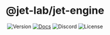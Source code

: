 <div align="center">
  <h1>@jet-lab/jet-engine</h1>

  ![Version](https://img.shields.io/npm/v/@jet-lab/jet-engine?color=red)
  [![Docs](https://img.shields.io/badge/doc-typedocs-success)](https://jet-lab.github.io/jet-engine/)
  ![Discord](https://img.shields.io/discord/833805114602291200?color=blueviolet)
  ![License](https://img.shields.io/github/license/jet-lab/jet-engine?color=blue)
</div>
